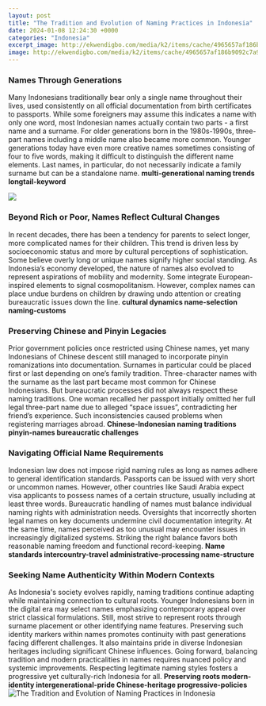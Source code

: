 ```yaml
---
layout: post
title: "The Tradition and Evolution of Naming Practices in Indonesia"
date: 2024-01-08 12:24:30 +0000
categories: "Indonesia"
excerpt_image: http://ekwendigbo.com/media/k2/items/cache/4965657af186b9092c7a96976ffe881c_L.jpg
image: http://ekwendigbo.com/media/k2/items/cache/4965657af186b9092c7a96976ffe881c_L.jpg
---
```


### Names Through Generations
Many Indonesians traditionally bear only a single name throughout their lives, used consistently on all official documentation from birth certificates to passports. While some foreigners may assume this indicates a name with only one word, most Indonesian names actually contain two parts - a first name and a surname. 
For older generations born in the 1980s-1990s, three-part names including a middle name also became more common. Younger generations today have even more creative names sometimes consisting of four to five words, making it difficult to distinguish the different name elements. Last names, in particular, do not necessarily indicate a family surname but can be a standalone name. 
**multi-generational naming trends longtail-keyword**

![](https://www.holidify.com/images/cmsuploads/compressed/culturesofbali_20190515191507.jpg)
### Beyond Rich or Poor, Names Reflect Cultural Changes  
In recent decades, there has been a tendency for parents to select longer, more complicated names for their children. This trend is driven less by socioeconomic status and more by cultural perceptions of sophistication. Some believe overly long or unique names signify higher social standing.
As Indonesia’s economy developed, the nature of names also evolved to represent aspirations of mobility and modernity. Some integrate European-inspired elements to signal cosmopolitanism. However, complex names can place undue burdens on children by drawing undo attention or creating bureaucratic issues down the line.
**cultural dynamics name-selection naming-customs**
### Preserving Chinese and Pinyin Legacies
Prior government policies once restricted using Chinese names, yet many Indonesians of Chinese descent still managed to incorporate pinyin romanizations into documentation. Surnames in particular could be placed first or last depending on one’s family tradition. 
Three-character names with the surname as the last part became most common for Chinese Indonesians. But bureaucratic processes did not always respect these naming traditions. One woman recalled her passport initially omitted her full legal three-part name due to alleged “space issues”, contradicting her friend’s experience. Such inconsistencies caused problems when registering marriages abroad.
**Chinese-Indonesian naming traditions pinyin-names bureaucratic challenges** 
### Navigating Official Name Requirements
Indonesian law does not impose rigid naming rules as long as names adhere to general identification standards. Passports can be issued with very short or uncommon names. However, other countries like Saudi Arabia expect visa applicants to possess names of a certain structure, usually including at least three words.
Bureaucratic handling of names must balance individual naming rights with administration needs. Oversights that incorrectly shorten legal names on key documents undermine civil documentation integrity. At the same time, names perceived as too unusual may encounter issues in increasingly digitalized systems. Striking the right balance favors both reasonable naming freedom and functional record-keeping.
**Name standards intercountry-travel administrative-processing name-structure**
### Seeking Name Authenticity Within Modern Contexts  
As Indonesia's society evolves rapidly, naming traditions continue adapting while maintaining connection to cultural roots. Younger Indonesians born in the digital era may select names emphasizing contemporary appeal over strict classical formulations. 
Still, most strive to represent roots through surname placement or other identifying name features. Preserving such identity markers within names promotes continuity with past generations facing different challenges. It also maintains pride in diverse Indonesian heritages including significant Chinese influences.
Going forward, balancing tradition and modern practicalities in names requires nuanced policy and systemic improvements. Respecting legitimate naming styles fosters a progressive yet culturally-rich Indonesia for all.
**Preserving roots modern-identity intergenerational-pride Chinese-heritage progressive-policies**
![The Tradition and Evolution of Naming Practices in Indonesia](http://ekwendigbo.com/media/k2/items/cache/4965657af186b9092c7a96976ffe881c_L.jpg)